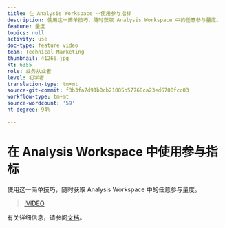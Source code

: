 ```yaml
---
title: 在 Analysis Workspace 中使用参与指标
description: 使用这一简单技巧，随时获取 Analysis Workspace 中的任意参与量度。
feature: 量度
topics: null
activity: use
doc-type: feature video
team: Technical Marketing
thumbnail: 41266.jpg
kt: 6355
role: 业务从业者
level: 初学者
translation-type: tm+mt
source-git-commit: f3b3fa7d91b0cb21005b57768ca23ed6700fcc03
workflow-type: tm+mt
source-wordcount: '59'
ht-degree: 94%

---
```



# 在 Analysis Workspace 中使用参与指标

使用这一简单技巧，随时获取 Analysis Workspace 中的任意参与量度。

>[!VIDEO](https://video.tv.adobe.com/v/41266/?quality=12&learn=on)

有关详细信息，请参阅[文档](https://docs.adobe.com/content/help/zh-Hans/analytics/components/calculated-metrics/calcmetric-workflow/participation-metric.html)。